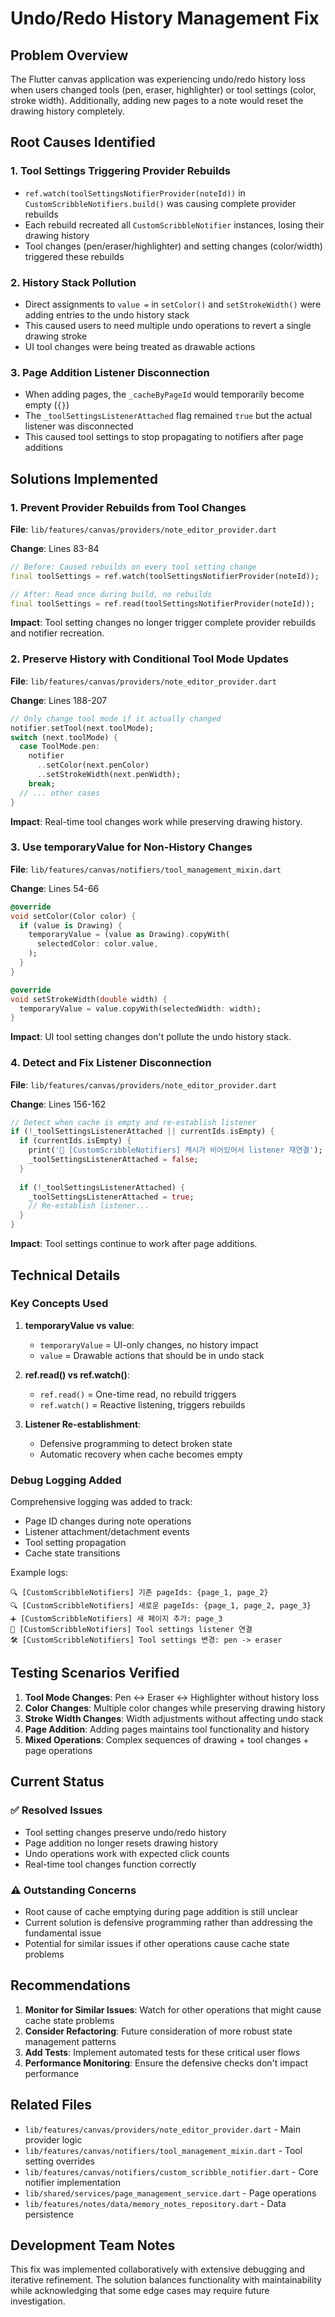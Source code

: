# Undo/Redo History Management Fix

## Problem Overview

The Flutter canvas application was experiencing undo/redo history loss when users changed tools (pen, eraser, highlighter) or tool settings (color, stroke width). Additionally, adding new pages to a note would reset the drawing history completely.

## Root Causes Identified

### 1. Tool Settings Triggering Provider Rebuilds
- `ref.watch(toolSettingsNotifierProvider(noteId))` in `CustomScribbleNotifiers.build()` was causing complete provider rebuilds
- Each rebuild recreated all `CustomScribbleNotifier` instances, losing their drawing history
- Tool changes (pen/eraser/highlighter) and setting changes (color/width) triggered these rebuilds

### 2. History Stack Pollution
- Direct assignments to `value =` in `setColor()` and `setStrokeWidth()` were adding entries to the undo history stack
- This caused users to need multiple undo operations to revert a single drawing stroke
- UI tool changes were being treated as drawable actions

### 3. Page Addition Listener Disconnection
- When adding pages, the `_cacheByPageId` would temporarily become empty (`{}`)
- The `_toolSettingsListenerAttached` flag remained `true` but the actual listener was disconnected
- This caused tool settings to stop propagating to notifiers after page additions

## Solutions Implemented

### 1. Prevent Provider Rebuilds from Tool Changes

**File**: `lib/features/canvas/providers/note_editor_provider.dart`

**Change**: Lines 83-84
```dart
// Before: Caused rebuilds on every tool setting change
final toolSettings = ref.watch(toolSettingsNotifierProvider(noteId));

// After: Read once during build, no rebuilds
final toolSettings = ref.read(toolSettingsNotifierProvider(noteId));
```

**Impact**: Tool setting changes no longer trigger complete provider rebuilds and notifier recreation.

### 2. Preserve History with Conditional Tool Mode Updates

**File**: `lib/features/canvas/providers/note_editor_provider.dart`

**Change**: Lines 188-207
```dart
// Only change tool mode if it actually changed
notifier.setTool(next.toolMode);
switch (next.toolMode) {
  case ToolMode.pen:
    notifier
      ..setColor(next.penColor)
      ..setStrokeWidth(next.penWidth);
    break;
  // ... other cases
}
```

**Impact**: Real-time tool changes work while preserving drawing history.

### 3. Use temporaryValue for Non-History Changes

**File**: `lib/features/canvas/notifiers/tool_management_mixin.dart`

**Change**: Lines 54-66
```dart
@override
void setColor(Color color) {
  if (value is Drawing) {
    temporaryValue = (value as Drawing).copyWith(
      selectedColor: color.value,
    );
  }
}

@override
void setStrokeWidth(double width) {
  temporaryValue = value.copyWith(selectedWidth: width);
}
```

**Impact**: UI tool setting changes don't pollute the undo history stack.

### 4. Detect and Fix Listener Disconnection

**File**: `lib/features/canvas/providers/note_editor_provider.dart`

**Change**: Lines 156-162
```dart
// Detect when cache is empty and re-establish listener
if (!_toolSettingsListenerAttached || currentIds.isEmpty) {
  if (currentIds.isEmpty) {
    print('🔄 [CustomScribbleNotifiers] 캐시가 비어있어서 listener 재연결');
    _toolSettingsListenerAttached = false;
  }
  
  if (!_toolSettingsListenerAttached) {
    _toolSettingsListenerAttached = true;
    // Re-establish listener...
  }
}
```

**Impact**: Tool settings continue to work after page additions.

## Technical Details

### Key Concepts Used

1. **temporaryValue vs value**: 
   - `temporaryValue` = UI-only changes, no history impact
   - `value` = Drawable actions that should be in undo stack

2. **ref.read() vs ref.watch()**:
   - `ref.read()` = One-time read, no rebuild triggers
   - `ref.watch()` = Reactive listening, triggers rebuilds

3. **Listener Re-establishment**:
   - Defensive programming to detect broken state
   - Automatic recovery when cache becomes empty

### Debug Logging Added

Comprehensive logging was added to track:
- Page ID changes during note operations
- Listener attachment/detachment events
- Tool setting propagation
- Cache state transitions

Example logs:
```
🔍 [CustomScribbleNotifiers] 기존 pageIds: {page_1, page_2}
🔍 [CustomScribbleNotifiers] 새로운 pageIds: {page_1, page_2, page_3}
➕ [CustomScribbleNotifiers] 새 페이지 추가: page_3
🔗 [CustomScribbleNotifiers] Tool settings listener 연결
🛠️ [CustomScribbleNotifiers] Tool settings 변경: pen -> eraser
```

## Testing Scenarios Verified

1. **Tool Mode Changes**: Pen ↔ Eraser ↔ Highlighter without history loss
2. **Color Changes**: Multiple color changes while preserving drawing history
3. **Stroke Width Changes**: Width adjustments without affecting undo stack
4. **Page Addition**: Adding pages maintains tool functionality and history
5. **Mixed Operations**: Complex sequences of drawing + tool changes + page operations

## Current Status

### ✅ Resolved Issues
- Tool setting changes preserve undo/redo history
- Page addition no longer resets drawing history
- Undo operations work with expected click counts
- Real-time tool changes function correctly

### ⚠️ Outstanding Concerns
- Root cause of cache emptying during page addition is still unclear
- Current solution is defensive programming rather than addressing the fundamental issue
- Potential for similar issues if other operations cause cache state problems

## Recommendations

1. **Monitor for Similar Issues**: Watch for other operations that might cause cache state problems
2. **Consider Refactoring**: Future consideration of more robust state management patterns
3. **Add Tests**: Implement automated tests for these critical user flows
4. **Performance Monitoring**: Ensure the defensive checks don't impact performance

## Related Files

- `lib/features/canvas/providers/note_editor_provider.dart` - Main provider logic
- `lib/features/canvas/notifiers/tool_management_mixin.dart` - Tool setting overrides
- `lib/features/canvas/notifiers/custom_scribble_notifier.dart` - Core notifier implementation
- `lib/shared/services/page_management_service.dart` - Page operations
- `lib/features/notes/data/memory_notes_repository.dart` - Data persistence

## Development Team Notes

This fix was implemented collaboratively with extensive debugging and iterative refinement. The solution balances functionality with maintainability while acknowledging that some edge cases may require future investigation.